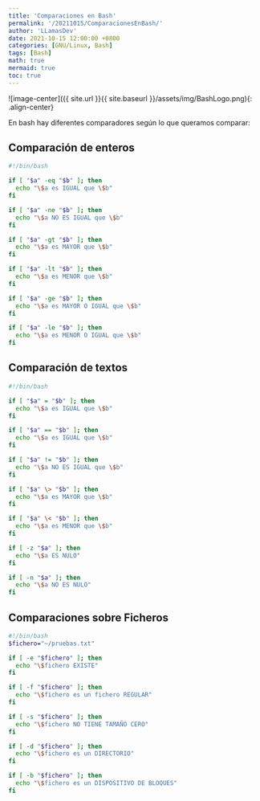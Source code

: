```yaml
---
title: 'Comparaciones en Bash'
permalink: '/20211015/ComparacionesEnBash/'
author: 'LLamasDev'
date: 2021-10-15 12:00:00 +0800
categories: [GNU/Linux, Bash]
tags: [Bash]
math: true
mermaid: true
toc: true
---
```


![image-center]({{ site.url }}{{ site.baseurl }}/assets/img/BashLogo.png){: .align-center}

En bash hay diferentes comparadores según lo que queramos comparar:

## Comparación de enteros

```bash
#!/bin/bash

if [ "$a" -eq "$b" ]; then
  echo "\$a es IGUAL que \$b"
fi

if [ "$a" -ne "$b" ]; then
  echo "\$a NO ES IGUAL que \$b"
fi

if [ "$a" -gt "$b" ]; then
  echo "\$a es MAYOR que \$b"
fi

if [ "$a" -lt "$b" ]; then
  echo "\$a es MENOR que \$b"
fi

if [ "$a" -ge "$b" ]; then
  echo "\$a es MAYOR O IGUAL que \$b"
fi

if [ "$a" -le "$b" ]; then
  echo "\$a es MENOR O IGUAL que \$b"
fi
```

## Comparación de textos

```bash
#!/bin/bash

if [ "$a" = "$b" ]; then
  echo "\$a es IGUAL que \$b"
fi

if [ "$a" == "$b" ]; then
  echo "\$a es IGUAL que \$b"
fi

if [ "$a" != "$b" ]; then
  echo "\$a NO ES IGUAL que \$b"
fi

if [ "$a" \> "$b" ]; then
  echo "\$a es MAYOR que \$b"
fi

if [ "$a" \< "$b" ]; then
  echo "\$a es MENOR que \$b"
fi

if [ -z "$a" ]; then
  echo "\$a ES NULO"
fi

if [ -n "$a" ]; then
  echo "\$a NO ES NULO"
fi
```

## Comparaciones sobre Ficheros

```bash
#!/bin/bash
$fichero="~/pruebas.txt"

if [ -e "$fichero" ]; then
  echo "\$fichero EXISTE"
fi

if [ -f "$fichero" ]; then
  echo "\$fichero es un fichero REGULAR"
fi

if [ -s "$fichero" ]; then
  echo "\$fichero NO TIENE TAMAÑO CERO"
fi

if [ -d "$fichero" ]; then
  echo "\$fichero es un DIRECTORIO"
fi

if [ -b "$fichero" ]; then
  echo "\$fichero es un DISPOSITIVO DE BLOQUES"
fi
```